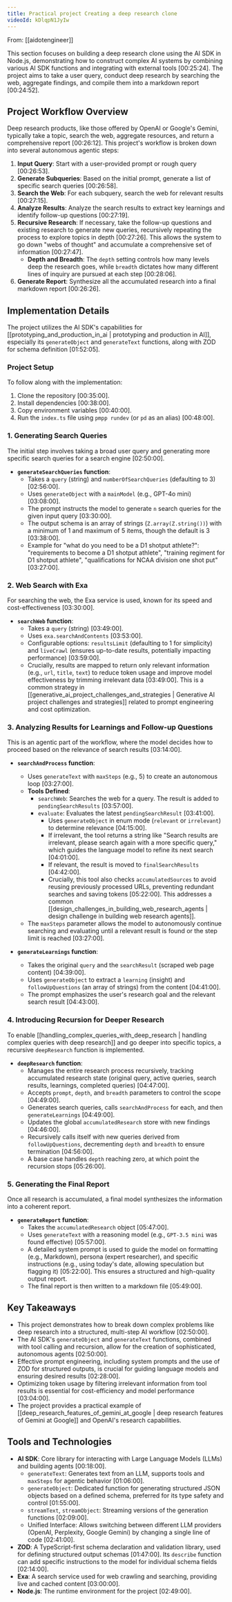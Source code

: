 ```yaml
---
title: Practical project Creating a deep research clone
videoId: kDlqpN1JyIw
---
```


From: [[aidotengineer]] <br/> 

This section focuses on building a deep research clone using the AI SDK in Node.js, demonstrating how to construct complex AI systems by combining various AI SDK functions and integrating with external tools <a class="yt-timestamp" data-t="00:25:24">[00:25:24]</a>. The project aims to take a user query, conduct deep research by searching the web, aggregate findings, and compile them into a markdown report <a class="yt-timestamp" data-t="00:24:52">[00:24:52]</a>.

## Project Workflow Overview

Deep research products, like those offered by OpenAI or Google's Gemini, typically take a topic, search the web, aggregate resources, and return a comprehensive report <a class="yt-timestamp" data-t="00:26:12">[00:26:12]</a>. This project's workflow is broken down into several autonomous agentic steps:

1.  **Input Query**: Start with a user-provided prompt or rough query <a class="yt-timestamp" data-t="00:26:53">[00:26:53]</a>.
2.  **Generate Subqueries**: Based on the initial prompt, generate a list of specific search queries <a class="yt-timestamp" data-t="00:26:58">[00:26:58]</a>.
3.  **Search the Web**: For each subquery, search the web for relevant results <a class="yt-timestamp" data-t="00:27:15">[00:27:15]</a>.
4.  **Analyze Results**: Analyze the search results to extract key learnings and identify follow-up questions <a class="yt-timestamp" data-t="00:27:19">[00:27:19]</a>.
5.  **Recursive Research**: If necessary, take the follow-up questions and existing research to generate new queries, recursively repeating the process to explore topics in depth <a class="yt-timestamp" data-t="00:27:26">[00:27:26]</a>. This allows the system to go down "webs of thought" and accumulate a comprehensive set of information <a class="yt-timestamp" data-t="00:27:47">[00:27:47]</a>.
    *   **Depth and Breadth**: The `depth` setting controls how many levels deep the research goes, while `breadth` dictates how many different lines of inquiry are pursued at each step <a class="yt-timestamp" data-t="00:28:06">[00:28:06]</a>.
6.  **Generate Report**: Synthesize all the accumulated research into a final markdown report <a class="yt-timestamp" data-t="00:26:26">[00:26:26]</a>.

## Implementation Details

The project utilizes the AI SDK's capabilities for [[prototyping_and_production_in_ai | prototyping and production in AI]], especially its `generateObject` and `generateText` functions, along with ZOD for schema definition <a class="yt-timestamp" data-t="01:52:05">[01:52:05]</a>.

### Project Setup

To follow along with the implementation:
1.  Clone the repository <a class="yt-timestamp" data-t="00:35:00">[00:35:00]</a>.
2.  Install dependencies <a class="yt-timestamp" data-t="00:38:00">[00:38:00]</a>.
3.  Copy environment variables <a class="yt-timestamp" data-t="00:40:00">[00:40:00]</a>.
4.  Run the `index.ts` file using `pmpp rundev` (or `pd` as an alias) <a class="yt-timestamp" data-t="00:48:00">[00:48:00]</a>.

### 1. Generating Search Queries

The initial step involves taking a broad user query and generating more specific search queries for a search engine <a class="yt-timestamp" data-t="02:50:00">[02:50:00]</a>.

*   **`generateSearchQueries` function**:
    *   Takes a `query` (string) and `numberOfSearchQueries` (defaulting to 3) <a class="yt-timestamp" data-t="02:56:00">[02:56:00]</a>.
    *   Uses `generateObject` with a `mainModel` (e.g., GPT-4o mini) <a class="yt-timestamp" data-t="03:08:00">[03:08:00]</a>.
    *   The prompt instructs the model to generate `n` search queries for the given input query <a class="yt-timestamp" data-t="03:30:00">[03:30:00]</a>.
    *   The output schema is an array of strings (`Z.array(Z.string())`) with a minimum of 1 and maximum of 5 items, though the default is 3 <a class="yt-timestamp" data-t="03:38:00">[03:38:00]</a>.
    *   Example for "what do you need to be a D1 shotput athlete?": "requirements to become a D1 shotput athlete", "training regiment for D1 shotput athlete", "qualifications for NCAA division one shot put" <a class="yt-timestamp" data-t="03:27:00">[03:27:00]</a>.

### 2. Web Search with Exa

For searching the web, the Exa service is used, known for its speed and cost-effectiveness <a class="yt-timestamp" data-t="03:30:00">[03:30:00]</a>.

*   **`searchWeb` function**:
    *   Takes a `query` (string) <a class="yt-timestamp" data-t="03:49:00">[03:49:00]</a>.
    *   Uses `exa.searchAndContents` <a class="yt-timestamp" data-t="03:53:00">[03:53:00]</a>.
    *   Configurable options: `resultsLimit` (defaulting to 1 for simplicity) and `liveCrawl` (ensures up-to-date results, potentially impacting performance) <a class="yt-timestamp" data-t="03:59:00">[03:59:00]</a>.
    *   Crucially, results are mapped to return only relevant information (e.g., `url`, `title`, `text`) to reduce token usage and improve model effectiveness by trimming irrelevant data <a class="yt-timestamp" data-t="03:49:00">[03:49:00]</a>. This is a common strategy in [[generative_ai_project_challenges_and_strategies | Generative AI project challenges and strategies]] related to prompt engineering and cost optimization.

### 3. Analyzing Results for Learnings and Follow-up Questions

This is an agentic part of the workflow, where the model decides how to proceed based on the relevance of search results <a class="yt-timestamp" data-t="03:14:00">[03:14:00]</a>.

*   **`searchAndProcess` function**:
    *   Uses `generateText` with `maxSteps` (e.g., 5) to create an autonomous loop <a class="yt-timestamp" data-t="03:27:00">[03:27:00]</a>.
    *   **Tools Defined**:
        *   `searchWeb`: Searches the web for a query. The result is added to `pendingSearchResults` <a class="yt-timestamp" data-t="03:57:00">[03:57:00]</a>.
        *   `evaluate`: Evaluates the latest `pendingSearchResult` <a class="yt-timestamp" data-t="03:41:00">[03:41:00]</a>.
            *   Uses `generateObject` in enum mode (`relevant` or `irrelevant`) to determine relevance <a class="yt-timestamp" data-t="04:15:00">[04:15:00]</a>.
            *   If irrelevant, the tool returns a string like "Search results are irrelevant, please search again with a more specific query," which guides the language model to refine its next search <a class="yt-timestamp" data-t="04:01:00">[04:01:00]</a>.
            *   If relevant, the result is moved to `finalSearchResults` <a class="yt-timestamp" data-t="04:42:00">[04:42:00]</a>.
            *   Crucially, this tool also checks `accumulatedSources` to avoid reusing previously processed URLs, preventing redundant searches and saving tokens <a class="yt-timestamp" data-t="05:22:00">[05:22:00]</a>. This addresses a common [[design_challenges_in_building_web_research_agents | design challenge in building web research agents]].
    *   The `maxSteps` parameter allows the model to autonomously continue searching and evaluating until a relevant result is found or the step limit is reached <a class="yt-timestamp" data-t="03:27:00">[03:27:00]</a>.

*   **`generateLearnings` function**:
    *   Takes the original `query` and the `searchResult` (scraped web page content) <a class="yt-timestamp" data-t="04:39:00">[04:39:00]</a>.
    *   Uses `generateObject` to extract a `learning` (insight) and `followUpQuestions` (an array of strings) from the content <a class="yt-timestamp" data-t="04:41:00">[04:41:00]</a>.
    *   The prompt emphasizes the user's research goal and the relevant search result <a class="yt-timestamp" data-t="04:43:00">[04:43:00]</a>.

### 4. Introducing Recursion for Deeper Research

To enable [[handling_complex_queries_with_deep_research | handling complex queries with deep research]] and go deeper into specific topics, a recursive `deepResearch` function is implemented.

*   **`deepResearch` function**:
    *   Manages the entire research process recursively, tracking accumulated research state (original query, active queries, search results, learnings, completed queries) <a class="yt-timestamp" data-t="04:47:00">[04:47:00]</a>.
    *   Accepts `prompt`, `depth`, and `breadth` parameters to control the scope <a class="yt-timestamp" data-t="04:49:00">[04:49:00]</a>.
    *   Generates search queries, calls `searchAndProcess` for each, and then `generateLearnings` <a class="yt-timestamp" data-t="04:49:00">[04:49:00]</a>.
    *   Updates the global `accumulatedResearch` store with new findings <a class="yt-timestamp" data-t="04:46:00">[04:46:00]</a>.
    *   Recursively calls itself with new queries derived from `followUpQuestions`, decrementing `depth` and `breadth` to ensure termination <a class="yt-timestamp" data-t="04:56:00">[04:56:00]</a>.
    *   A base case handles `depth` reaching zero, at which point the recursion stops <a class="yt-timestamp" data-t="05:26:00">[05:26:00]</a>.

### 5. Generating the Final Report

Once all research is accumulated, a final model synthesizes the information into a coherent report.

*   **`generateReport` function**:
    *   Takes the `accumulatedResearch` object <a class="yt-timestamp" data-t="05:47:00">[05:47:00]</a>.
    *   Uses `generateText` with a reasoning model (e.g., `GPT-3.5 mini` was found effective) <a class="yt-timestamp" data-t="05:57:00">[05:57:00]</a>.
    *   A detailed system prompt is used to guide the model on formatting (e.g., Markdown), persona (expert researcher), and specific instructions (e.g., using today's date, allowing speculation but flagging it) <a class="yt-timestamp" data-t="05:22:00">[05:22:00]</a>. This ensures a structured and high-quality output report.
    *   The final report is then written to a markdown file <a class="yt-timestamp" data-t="05:49:00">[05:49:00]</a>.

## Key Takeaways

*   This project demonstrates how to break down complex problems like deep research into a structured, multi-step AI workflow <a class="yt-timestamp" data-t="02:50:00">[02:50:00]</a>.
*   The AI SDK's `generateObject` and `generateText` functions, combined with tool calling and recursion, allow for the creation of sophisticated, autonomous agents <a class="yt-timestamp" data-t="02:50:00">[02:50:00]</a>.
*   Effective prompt engineering, including system prompts and the use of ZOD for structured outputs, is crucial for guiding language models and ensuring desired results <a class="yt-timestamp" data-t="02:28:00">[02:28:00]</a>.
*   Optimizing token usage by filtering irrelevant information from tool results is essential for cost-efficiency and model performance <a class="yt-timestamp" data-t="03:04:00">[03:04:00]</a>.
*   The project provides a practical example of [[deep_research_features_of_gemini_at_google | deep research features of Gemini at Google]] and OpenAI's research capabilities.

## Tools and Technologies

*   **AI SDK**: Core library for interacting with Large Language Models (LLMs) and building agents <a class="yt-timestamp" data-t="00:18:00">[00:18:00]</a>.
    *   `generateText`: Generates text from an LLM, supports tools and `maxSteps` for agentic behavior <a class="yt-timestamp" data-t="01:06:00">[01:06:00]</a>.
    *   `generateObject`: Dedicated function for generating structured JSON objects based on a defined schema, preferred for its type safety and control <a class="yt-timestamp" data-t="01:55:00">[01:55:00]</a>.
    *   `streamText`, `streamObject`: Streaming versions of the generation functions <a class="yt-timestamp" data-t="02:09:00">[02:09:00]</a>.
    *   Unified Interface: Allows switching between different LLM providers (OpenAI, Perplexity, Google Gemini) by changing a single line of code <a class="yt-timestamp" data-t="02:41:00">[02:41:00]</a>.
*   **ZOD**: A TypeScript-first schema declaration and validation library, used for defining structured output schemas <a class="yt-timestamp" data-t="01:47:00">[01:47:00]</a>. Its `describe` function can add specific instructions to the model for individual schema fields <a class="yt-timestamp" data-t="02:14:00">[02:14:00]</a>.
*   **Exa**: A search service used for web crawling and searching, providing live and cached content <a class="yt-timestamp" data-t="03:00:00">[03:00:00]</a>.
*   **Node.js**: The runtime environment for the project <a class="yt-timestamp" data-t="02:49:00">[02:49:00]</a>.